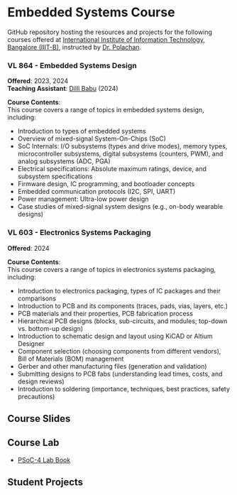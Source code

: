 # Embedded Systems Course  
GitHub repository hosting the resources and projects for the following courses offered at [International Institute of Information Technology, Bangalore (IIIT-B)](https://www.iiitb.ac.in/), instructed by [Dr. Polachan](https://sites.google.com/view/cdwl/professor).

### VL 864 - Embedded Systems Design  
**Offered**: 2023, 2024  
**Teaching Assistant**: [Dilli Babu](https://www.linkedin.com/in/dilli-babu-porlapothula-a123951b1) (2024)

**Course Contents**:  
This course covers a range of topics in embedded systems design, including:  
- Introduction to types of embedded systems  
- Overview of mixed-signal System-On-Chips (SoC)  
- SoC Internals: I/O subsystems (types and drive modes), memory types, microcontroller subsystems, digital subsystems (counters, PWM), and analog subsystems (ADC, PGA)  
- Electrical specifications: Absolute maximum ratings, device, and subsystem specifications  
- Firmware design, IC programming, and bootloader concepts  
- Embedded communication protocols (I2C, SPI, UART)  
- Power management: Ultra-low power design  
- Case studies of mixed-signal system designs (e.g., on-body wearable designs)

### VL 603 - Electronics Systems Packaging  
**Offered**: 2024  

**Course Contents**:  
This course covers a range of topics in electronics systems packaging, including:  
- Introduction to electronics packaging, types of IC packages and their comparisons  
- Introduction to PCB and its components (traces, pads, vias, layers, etc.)  
- PCB materials and their properties, PCB fabrication process 
- Hierarchical PCB designs (blocks, sub-circuits, and modules; top-down vs. bottom-up design)  
- Introduction to schematic design and layout using KiCAD or Altium Designer  
- Component selection (choosing components from different vendors), Bill of Materials (BOM) management  
- Gerber and other manufacturing files (generation and validation)  
- Submitting designs to PCB fabs (understanding lead times, costs, and design reviews)  
- Introduction to soldering (importance, techniques, best practices, safety precautions)  

## Course Slides

## Course Lab
- [PSoC-4 Lab Book](Code%20Examples/README.md)

## Student Projects
